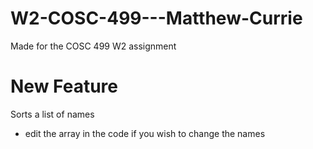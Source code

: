 # W2-COSC-499---Matthew-Currie
Made for the COSC 499 W2 assignment

# New Feature
Sorts a list of names
- edit the array in the code if you wish to change the names
